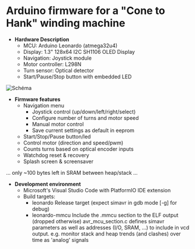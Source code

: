 Arduino firmware for a "Cone to Hank" winding machine
=======

- **Hardware Description**
  - MCU: Arduino Leonardo (atmega32u4)
  - Display: 1.3" 128x64 I2C SH1106 OLED Display
  - Navigation: Joystick module
  - Motor controller: L298N
  - Turn sensor: Optical detector 
  - Start/Pause/Stop button with embedded LED

![Schéma](https://github.com/jpcornil-git/Cone2Hank/assets/40644331/d0791cf7-6372-4a6b-af8f-459a7f5bfe44)

- **Firmware features**
  - Navigation menu
    - Joystick control (up/down/left/right/select)
    - Configure number of turns and motor speed
    - Manual motor control
    - Save current settings as default in eeprom
  - Start/Stop/Pause button/led
  - Control motor (direction and speed/pwm)
  - Counts turns based on optical encoder inputs
  - Watchdog reset & recovery
  - Splash screen & screensaver

... only ~100 bytes left in SRAM between heap/stack ...

- **Development environment**
  - Microsoft's Visual Studio Code with PlatformIO IDE extension
  - Build targets:
    - leonardo
      Release target (expect simavr in gdb mode [-g] for debug)
    - leonardo-mmcu
      Include the .mmcu section to the ELF output (dropped otherwise)
      avr_mcu_section.c defines simavr parameters as well as addresses (I/O, SRAM, ...) to include in vcd output.
      e.g. monitor stack and heap trends (and clashes) over time as 'analog' signals

